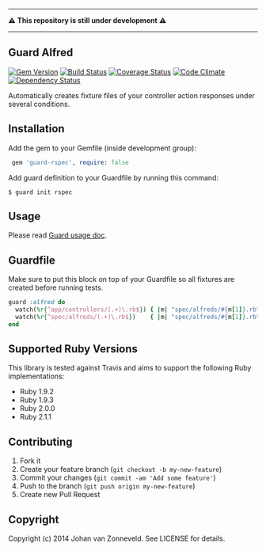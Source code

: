------------
:warning: **This repository is still under development** :warning:

------------

## Guard Alfred

[![Gem Version](https://badge.fury.io/rb/guard-alfred.png)](http://badge.fury.io/rb/guard-alfred) [![Build Status](https://secure.travis-ci.org/jhnvz/guard-alfred.png?branch=master)](http://travis-ci.org/jhnvz/guard-alfred) [![Coverage Status](https://coveralls.io/repos/jhnvz/guard-alfred/badge.png?branch=master)](https://coveralls.io/r/jhnvz/guard-alfred) [![Code Climate](https://codeclimate.com/github/jhnvz/guard-alfred.png)](https://codeclimate.com/github/jhnvz/guard-alfred) [![Dependency Status](https://gemnasium.com/jhnvz/guard-alfred.png)](https://gemnasium.com/jhnvz/guard-alfred)

Automatically creates fixture files of your controller action responses under several conditions.

Installation
------------

Add the gem to your Gemfile (inside development group):

``` ruby
 gem 'guard-rspec', require: false
```

Add guard definition to your Guardfile by running this command:

```
$ guard init rspec
```

Usage
------------

Please read [Guard usage doc](https://github.com/guard/guard#readme).

Guardfile
------------

Make sure to put this block on top of your Guardfile so all fixtures are created before running tests.

```ruby
guard :alfred do
  watch(%r{^app/controllers/(.+)\.rb$}) { |m| "spec/alfreds/#{m[1]}.rb" }
  watch(%r{^spec/alfreds/(.+)\.rb$})    { |m| "spec/alfreds/#{m[1]}.rb" }
end
```

Supported Ruby Versions
------------

This library is tested against Travis and aims to support the following Ruby
implementations:

* Ruby 1.9.2
* Ruby 1.9.3
* Ruby 2.0.0
* Ruby 2.1.1

Contributing
------------

1. Fork it
2. Create your feature branch (`git checkout -b my-new-feature`)
3. Commit your changes (`git commit -am 'Add some feature'`)
4. Push to the branch (`git push origin my-new-feature`)
5. Create new Pull Request

Copyright
------------

Copyright (c) 2014 Johan van Zonneveld. See LICENSE for details.
